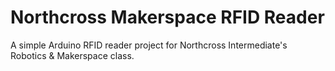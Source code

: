 # Northcross Makerspace RFID Reader

A simple Arduino RFID reader project for Northcross Intermediate's Robotics & Makerspace class.

